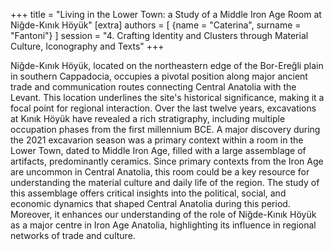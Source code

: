 +++
title = "Living in the Lower Town: a Study of a Middle Iron Age Room at Niğde-Kınık Höyük"
[extra]
authors = [
    {name = "Caterina", surname = "Fantoni"}
]
session = "4. Crafting Identity and Clusters through Material Culture, Iconography and Texts"
+++

Niğde-Kınık Höyük, located on the northeastern edge of the Bor-Ereğli plain in southern Cappadocia, occupies a pivotal position along major ancient trade and communication routes connecting Central Anatolia with the Levant. This location underlines the site's historical significance, making it a focal point for regional interaction. Over the last twelve years, excavations at Kınık Höyük have revealed a rich stratigraphy, including multiple occupation phases from the first millennium BCE. A major discovery during the 2021 excavarion season was a primary context within a room in the Lower Town, dated to Middle Iron Age, filled with a large assemblage of artifacts, predominantly ceramics. Since primary contexts from the Iron Age are uncommon in Central Anatolia, this room could be a key resource for understanding the material culture and daily life of the region. The study of this assemblage offers critical insights into the political, social, and economic dynamics that shaped Central Anatolia during this period. Moreover, it enhances our understanding of the role of Niğde-Kınık Höyük as a major centre in Iron Age Anatolia, highlighting its influence in regional networks of trade and culture.


